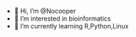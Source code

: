 - 👋 Hi, I’m @Nocooper
- 👀 I’m interested in bioinformatics
- 🌱 I’m currently learning R,Python,Linux


